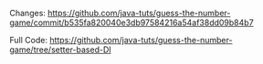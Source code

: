 Changes:
	https://github.com/java-tuts/guess-the-number-game/commit/b535fa820040e3db97584216a54af38dd09b84b7

Full Code:
	https://github.com/java-tuts/guess-the-number-game/tree/setter-based-DI
